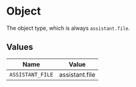 # Object

The object type, which is always `assistant.file`.


## Values

| Name             | Value            |
| ---------------- | ---------------- |
| `ASSISTANT_FILE` | assistant.file   |